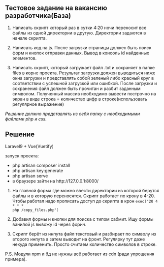 <h2>Тестовое задание на вакансию разработчика(База)</h2>

1) Написать скрипт который раз в сутки 4:20 ночи переносит все файлы из одной директории в другую. 
Директории задаются в начале скрипта.

2) Написать код на js. После загрузки страницы должен быть поиск форм и кнопок отправки данных. 
Вывод в консоль id найденных элементов.

3) Написать скрипт, который загружает файл .txt  и сохраняет в папке files в корне проекта. 
Результат загрузки должен выводиться ниже окна загрузки и представлять собой зеленый либо красный круг в соответствии с успешной загрузкой или ошибкой.
После загрузки и сохранения файл должен быть прочитан и разбит заданным символом. 
Полученный массив необходимо вывести построчно на экран в виде строка = количество цифр в строке(использовать регулярное выражение)

<i>Решение должно представлять из себя папку с необходимыми файлами php и css. </i>

<h2>Решение</h2>

Laravel9 + Vue(Vuetify)

запуск проекта:
<ul>
<li>php artisan composer install</li>
<li>php artisan key:generate</li>
<li>php artisan serve</li>
<li>в браузере зайти на <a>http://127.0.0.1:8000/</a></li>
</ul>

1) На главной форма где можно ввести директории из которой берутся файлы и в которую переносятся. Скрипт работает по крону в 4-20.
Чтобы работал надо прописать доступ до скрипта в крон <code>exec("20 4 * * *  php /copy_files.php")</code>

2) Добавил формы и кнопки для поиска с типом сабмит. Ищу формы ванилой js вывожу id через форич.

3) Скрипт берёт из инпута файл текстовый и разбирает по символу из второго инпута а затем выводит на фронт. Регулярку тут даже некуда применить. Просто считаем количество символов в строке.

P.S. Модули npm и бд не нужны всё работает из cdn (ради упрощения примера).

